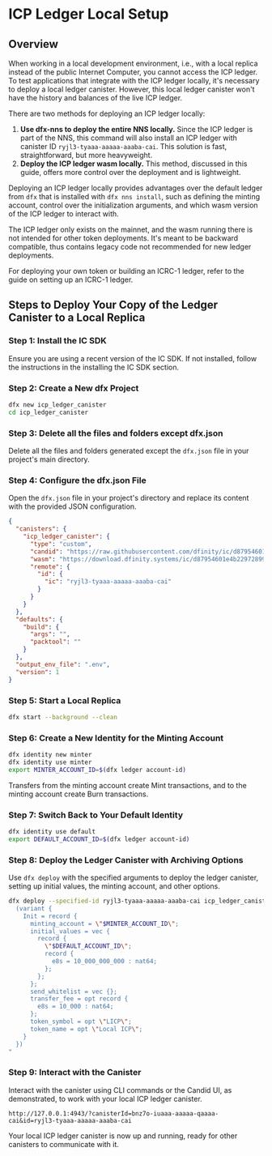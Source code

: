 # ICP Ledger Local Setup

## Overview
When working in a local development environment, i.e., with a local replica instead of the public Internet Computer, you cannot access the ICP ledger. To test applications that integrate with the ICP ledger locally, it's necessary to deploy a local ledger canister. However, this local ledger canister won't have the history and balances of the live ICP ledger.

There are two methods for deploying an ICP ledger locally:

1. **Use dfx-nns to deploy the entire NNS locally.** Since the ICP ledger is part of the NNS, this command will also install an ICP ledger with canister ID `ryjl3-tyaaa-aaaaa-aaaba-cai`. This solution is fast, straightforward, but more heavyweight.
2. **Deploy the ICP ledger wasm locally.** This method, discussed in this guide, offers more control over the deployment and is lightweight.

Deploying an ICP ledger locally provides advantages over the default ledger from `dfx` that is installed with `dfx nns install`, such as defining the minting account, control over the initialization arguments, and which wasm version of the ICP ledger to interact with.

The ICP ledger only exists on the mainnet, and the wasm running there is not intended for other token deployments. It's meant to be backward compatible, thus contains legacy code not recommended for new ledger deployments.

For deploying your own token or building an ICRC-1 ledger, refer to the guide on setting up an ICRC-1 ledger.

## Steps to Deploy Your Copy of the Ledger Canister to a Local Replica

### Step 1: Install the IC SDK
Ensure you are using a recent version of the IC SDK. If not installed, follow the instructions in the installing the IC SDK section.

### Step 2: Create a New dfx Project
```bash
dfx new icp_ledger_canister
cd icp_ledger_canister
```

### Step 3: Delete all the files and folders except dfx.json
Delete all the files and folders generated except the `dfx.json` file in your project's main directory.

### Step 4: Configure the dfx.json File
Open the `dfx.json` file in your project's directory and replace its content with the provided JSON configuration. 

```json
{
  "canisters": {
    "icp_ledger_canister": {
      "type": "custom",
      "candid": "https://raw.githubusercontent.com/dfinity/ic/d87954601e4b22972899e9957e800406a0a6b929/rs/rosetta-api/icp_ledger/ledger.did",
      "wasm": "https://download.dfinity.systems/ic/d87954601e4b22972899e9957e800406a0a6b929/canisters/ledger-canister.wasm.gz",
      "remote": {
        "id": {
          "ic": "ryjl3-tyaaa-aaaaa-aaaba-cai"
        }
      }
    }
  },
  "defaults": {
    "build": {
      "args": "",
      "packtool": ""
    }
  },
  "output_env_file": ".env",
  "version": 1
}
```

### Step 5: Start a Local Replica
```bash
dfx start --background --clean
```

### Step 6: Create a New Identity for the Minting Account
```bash
dfx identity new minter
dfx identity use minter
export MINTER_ACCOUNT_ID=$(dfx ledger account-id)
```

Transfers from the minting account create Mint transactions, and to the minting account create Burn transactions.

### Step 7: Switch Back to Your Default Identity
```bash
dfx identity use default
export DEFAULT_ACCOUNT_ID=$(dfx ledger account-id)
```

### Step 8: Deploy the Ledger Canister with Archiving Options
Use `dfx deploy` with the specified arguments to deploy the ledger canister, setting up initial values, the minting account, and other options.

```bash
dfx deploy --specified-id ryjl3-tyaaa-aaaaa-aaaba-cai icp_ledger_canister --argument "
  (variant {
    Init = record {
      minting_account = \"$MINTER_ACCOUNT_ID\";
      initial_values = vec {
        record {
          \"$DEFAULT_ACCOUNT_ID\";
          record {
            e8s = 10_000_000_000 : nat64;
          };
        };
      };
      send_whitelist = vec {};
      transfer_fee = opt record {
        e8s = 10_000 : nat64;
      };
      token_symbol = opt \"LICP\";
      token_name = opt \"Local ICP\";
    }
  })
"
```

### Step 9: Interact with the Canister
Interact with the canister using CLI commands or the Candid UI, as demonstrated, to work with your local ICP ledger canister.

```
http://127.0.0.1:4943/?canisterId=bnz7o-iuaaa-aaaaa-qaaaa-cai&id=ryjl3-tyaaa-aaaaa-aaaba-cai
```

Your local ICP ledger canister is now up and running, ready for other canisters to communicate with it.